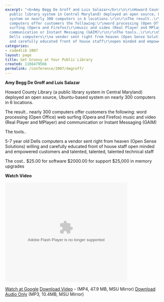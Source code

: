 ```yaml
---
excerpt: "<b>Amy Begg De Groff and Luis Salazar</b>\r\n\r\nHoward County Library (a
  public library system in Central Maryland) deployed an open source, Ubuntu-based
  system on nearly 300 computers in 6 locations.\r\n\r\nThe result..\r\nnearly 300
  computers offer customers the following:\r\nword processing (Open Office)\r\nweb
  surfing (Opera and Firefox)\r\nmusic and video (Real Player and MPlayer)\r\nand
  communication or Instant Messaging (GAIM)\r\n\r\nThe tools..\r\n\r\n5-7 year old
  Dells computers\r\na vendor sent right from heaven (Open Sense Solutions)\r\nwilling
  and carefully educated front of house staff\r\nopen minded and empowered customers\r"
categories:
- code4lib 2007
layout: page
title: Get Groovy at Your Public Library
created: 1166479566
permalink: /conference/2007/degroff/
---
```

<b>Amy Begg De Groff and Luis Salazar</b>

Howard County Library (a public library system in Central Maryland) deployed an open source, Ubuntu-based system on nearly 300 computers in 6 locations.

The result..
nearly 300 computers offer customers the following:
word processing (Open Office)
web surfing (Opera and Firefox)
music and video (Real Player and MPlayer)
and communication or Instant Messaging (GAIM)

The tools..

5-7 year old Dells computers
a vendor sent right from heaven (Open Sense Solutions)
willing and carefully educated front of house staff
open minded and empowered customers
and talented, talented, talented technical staff

The cost..
$25.00 for software
$2000.00 for support
$25,000 in memory upgrades

<b>Watch Video</b>

<embed style="width:400px; height:326px;" id="VideoPlayback" type="application/x-shockwave-flash" src="http://video.google.com/googleplayer.swf?docId=2337934137731763201&hl=en" flashvars=""> </embed>

<a href="http://video.google.com/videoplay?docid=2337934137731763201&hl=en">Watch at Google</a>
<a href="http://streaming.msu.edu/storemedia/download/ebyryan/code4lib07/code4lib07_pres_groovy_salazar.mp4">Download Video</a> - (MP4, 47.9 MB, MSU Mirror)
<a href="http://streaming.msu.edu/storemedia/download/ebyryan/c4l07audio/d2/code4lib07_pres_groovy_salazar.mp3">Download Audio Only</a> (MP3, 10.4MB, MSU Mirror)
